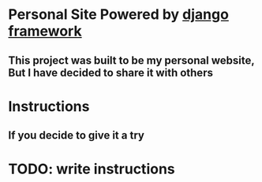 # Personal Site Powered by [django framework](https://djangoproject.com)
## This project was built to be my personal website, But I have decided to share it with others 
# Instructions
## If you decide to give it a try
# TODO: write instructions